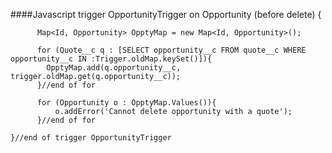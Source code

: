 ####Javascript
	trigger OpportunityTrigger on Opportunity (before delete) {
          
          Map<Id, Opportunity> OpptyMap = new Map<Id, Opportunity>();

          for (Quote__c q : [SELECT opportunity__c FROM quote__c WHERE opportunity__c IN :Trigger.oldMap.keySet()]){	
            OpptyMap.add(q.opportunity__c, trigger.oldMap.get(q.opportunity__c));	
          }//end of for

          for (Opportunity o : OpptyMap.Values()){
              o.addError('Cannot delete opportunity with a quote');
          }//end of for
  
	}//end of trigger OpportunityTrigger

